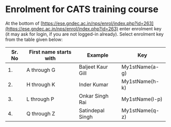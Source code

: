 # Enrolment for CATS training course

At the bottom of [https://ese.gndec.ac.in/nps/enrol/index.php?id=263](https://ese.gndec.ac.in/nps/enrol/index.php?id=263)
enter enrolment key (it may ask for login, if you are not logged-in already). Select enrolment key from the table given 
below: 

| Sr. No | First name starts with | Example | Key |
|-----|-----|-----|-----|
| 1. | A through G | Baljeet Kaur Gill | My1stName(a-g) |
| 2. | H through K | Inder Kumar | My1stName(h-k) |
| 3. | L through P | Onkar Singh Rai | My1stName(l-p) |
| 4. | Q through Z | Satindepal Singh | My1stName(q-z) |
